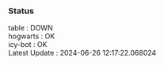 ### Status


table : DOWN  
hogwarts : OK  
icy-bot : OK  
Latest Update : 2024-06-26 12:17:22.068024
